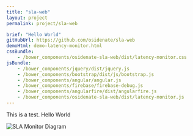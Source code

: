 ```yaml
---
title: "sla-web"
layout: project
permalink: project/sla-web

brief: "Hello World"
gitHubUrl: https://github.com/osidenate/sla-web
demoHtml: demo-latency-monitor.html
cssBundle:
    - /bower_components/osidenate-sla-web/dist/latency-monitor.css
jsBundle:
    - /bower_components/jquery/dist/jquery.js
    - /bower_components/bootstrap/dist/js/bootstrap.js
    - /bower_components/angular/angular.js
    - /bower_components/firebase/firebase-debug.js
    - /bower_components/angularfire/dist/angularfire.js
    - /bower_components/osidenate-sla-web/dist/latency-monitor.js
---
```


This is a test. Hello World

![SLA Monitor Diagram](http://websocks.net/img/sla-monitor-diagram.png)
